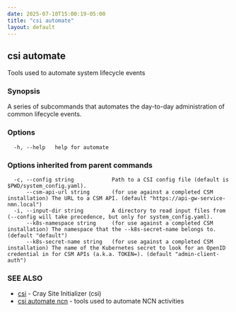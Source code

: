 ```yaml
---
date: 2025-07-10T15:00:19-05:00
title: "csi automate"
layout: default
---
```

## csi automate

Tools used to automate system lifecycle events

### Synopsis

A series of subcommands that automates the day-to-day administration of common lifecycle events.

### Options

```
  -h, --help   help for automate
```

### Options inherited from parent commands

```
  -c, --config string            Path to a CSI config file (default is $PWD/system_config.yaml).
      --csm-api-url string       (for use against a completed CSM installation) The URL to a CSM API. (default "https://api-gw-service-nmn.local")
  -i, --input-dir string         A directory to read input files from (--config will take precedence, but only for system_config.yaml).
      --k8s-namespace string     (for use against a completed CSM installation) The namespace that the --k8s-secret-name belongs to. (default "default")
      --k8s-secret-name string   (for use against a completed CSM installation) The name of the Kubernetes secret to look for an OpenID credential in for CSM APIs (a.k.a. TOKEN=). (default "admin-client-auth")
```

### SEE ALSO

* [csi](/commands/csi/)	 - Cray Site Initializer (csi)
* [csi automate ncn](/commands/csi_automate_ncn/)	 - tools used to automate NCN activities

